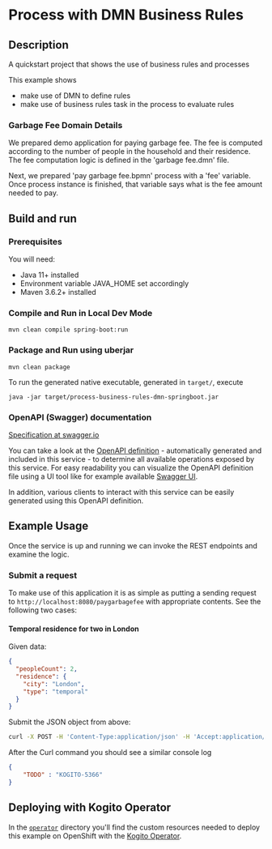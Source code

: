 # Process with DMN Business Rules

## Description

A quickstart project that shows the use of business rules and processes

This example shows

* make use of DMN to define rules
* make use of business rules task in the process to evaluate rules


### Garbage Fee Domain Details
We prepared demo application for paying garbage fee. The fee is computed according to the number of people in the household and their residence. The fee computation logic is defined in the 'garbage fee.dmn' file.

Next, we prepared 'pay garbage fee.bpmn' process with a 'fee' variable. Once process instance is finished, that variable says what is the fee amount needed to pay.


## Build and run

### Prerequisites

You will need:
  - Java 11+ installed
  - Environment variable JAVA_HOME set accordingly
  - Maven 3.6.2+ installed

### Compile and Run in Local Dev Mode

```
mvn clean compile spring-boot:run
```


### Package and Run using uberjar

```
mvn clean package
```

To run the generated native executable, generated in `target/`, execute

```
java -jar target/process-business-rules-dmn-springboot.jar
```

### OpenAPI (Swagger) documentation
[Specification at swagger.io](https://swagger.io/docs/specification/about/)

You can take a look at the [OpenAPI definition](http://localhost:8080/v3/api-docs) - automatically generated and included in this service - to determine all available operations exposed by this service. For easy readability you can visualize the OpenAPI definition file using a UI tool like for example available [Swagger UI](https://editor.swagger.io).

In addition, various clients to interact with this service can be easily generated using this OpenAPI definition.


## Example Usage

Once the service is up and running we can invoke the REST endpoints and examine the logic.

### Submit a request

To make use of this application it is as simple as putting a sending request to `http://localhost:8080/paygarbagefee`  with appropriate contents. See the following two cases:

#### Temporal residence for two in London

Given data:

```json
{
  "peopleCount": 2,
  "residence": {
    "city": "London",
    "type": "temporal"
  }
}
```

Submit the JSON object from above:

```sh
curl -X POST -H 'Content-Type:application/json' -H 'Accept:application/json' -d '{"peopleCount": 2, "residence" : {"city" : "London", "type" : "temporal"}}' http://localhost:8080/paygarbagefee
```

After the Curl command you should see a similar console log

```json
{
    "TODO" : "KOGITO-5366"
}
```

## Deploying with Kogito Operator

In the [`operator`](operator) directory you'll find the custom resources needed to deploy this example on OpenShift with the [Kogito Operator](https://docs.jboss.org/kogito/release/latest/html_single/#chap_kogito-deploying-on-openshift).
